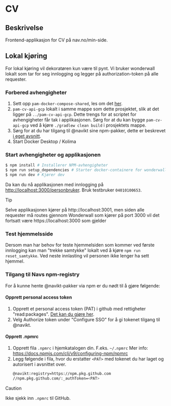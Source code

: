 # CV

## Beskrivelse

Frontend-applikasjon for CV på nav.no/min-side.

## Lokal kjøring

For lokal kjøring vil dekoratøren kun være til pynt. Vi bruker wonderwall lokalt som tar for seg innlogging og legger på authorization-token på alle requester.

### Forbered avhengigheter

1. Sett opp `pam-docker-compose-shared`, les om det [her](https://github.com/navikt/pam-docker-compose-shared/blob/main/README.md).
2. `pam-cv-api-gcp` lokalt i samme mappe som dette prosjektet, slik at det ligger på `../pam-cv-api-gcp`. Dette trengs for at scriptet for avhengigheter får tak i applikasjonen. Sørg for at du kan bygge `pam-cv-api-gcp` ved å kjøre `./gradlew clean build` i prosjektets mappe.
3. Sørg for at du har tilgang til @navikt sine npm-pakker, dette er beskrevet [i eget avsnitt](#tilgang-til-navs-npm-registry).
4. Start Docker Desktop / Kolima

### Start avhengigheter og applikasjonen

```bash
$ npm install # Installerer NPM-avhengigheter
$ npm run setup_dependencies # Starter docker-containere for wonderwall, redis og mock-oauth2, og starter Lokal versjon av pam-cv-api-gcp
$ npm run dev # Kjører dev
```

Da kan du nå applikasjonen med innlogging på [http://localhost:3000/personbruker](http://localhost:3000/personbruker). Bruk testbruker `04010100653`.

> [!TIP]
> Selve applikasjonen kjører på http://localhost:3001, men siden alle requester må routes gjennom Wonderwall som kjører på port 3000 vil det fortsatt være https://localhost:3000 som gjelder

### Test hjemmelsside

Dersom man har behov for teste hjemmelsiden som kommer ved første innlogging kan man "trekke samtykke" lokalt ved å kjøre `npm run reset_samtykke`. Ved neste innlasting vil personen ikke lenger ha sett hjemmel.

### Tilgang til Navs npm-registry

For å kunne hente @navikt-pakker via npm er du nødt til å gjøre følgende:

#### Opprett personal access token

1. Opprett et personal access token (PAT) i github med rettigheter "read:packages". [Det kan du gjøre her](https://github.com/settings/tokens).
2. Velg Authorize token under "Configure SSO" for å gi tokenet tilgang til @navikt.

#### Opprett .npmrc

1. Opprett fila `.npmrc` i hjemkatalogen din. F.eks. `~/.npmrc` Mer info: https://docs.npmjs.com/cli/v9/configuring-npm/npmrc
2. Legg følgende i fila, hvor du erstatter `<PAT>` med tokenet du har laget og autorisert i avsnittet over.
    ```bash
    @navikt:registry=https://npm.pkg.github.com
    //npm.pkg.github.com/:_authToken=<PAT>
    ```

> [!CAUTION]
> Ikke sjekk inn `.npmrc` til GitHub.
